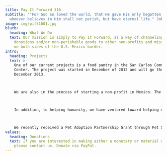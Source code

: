 ```yaml
---
title: Pay It Forward 316
subtitle: '"For God so loved the world, that He gave His only begotten Son, that
  whoever believes in Him shall not perish, but have eternal life." John 3:16'
image: img/pif31601.jpg
blurb:
  heading: What We Do
  text: Our mission is simply to Pay It Forward, as a way of channeling material
    donations and/or non-perishable goods to other non-profits and missionaries
    on both sides of the U.S.-Mexico border.
intro:
  heading: Projects
  text: >-
    One of our current projects is a food pantry in the San Carlos Community
    Center. The project was started in December of 2012 and will go through
    December 2013. 



    We are also in the process of starting a non-profit in Mexico. The plan is to start an orphanage in Nuevo Progreso/Las Flores in memory of Regina Olivares, who died in Mexico in 1935. She left behind three daughters that had to fend for themselves, the youngest being 2-year-old Marina Graciela Garza Olivares. The motivation for the orphanage in Mexico is to help children who otherwise would not have the support of a safe environment and for an education, including college. For more information on Niños Milagros de Dios﻿, click here.



    In addition, to helping humanity, we have ventured toward helping man's best friend. We have seen that there is a great need for animal rescue, along with spaying and neuturing those unfortunate animals being left to fend for themselves. 



    We recently received a Pet Adoption Partnership Grant through Pet Smart and are in the process of applying for grants to aid in spaying and neuturing animals in Mexico. 
values:
  heading: Donations
  text: If you are interested in making either a monetary or material donation,
    please contact us. Donate via PayPal.
---
```

